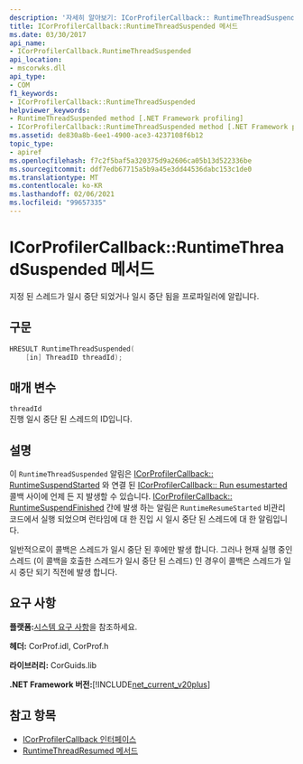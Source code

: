 ```yaml
---
description: '자세히 알아보기: ICorProfilerCallback:: RuntimeThreadSuspended 메서드'
title: ICorProfilerCallback::RuntimeThreadSuspended 메서드
ms.date: 03/30/2017
api_name:
- ICorProfilerCallback.RuntimeThreadSuspended
api_location:
- mscorwks.dll
api_type:
- COM
f1_keywords:
- ICorProfilerCallback::RuntimeThreadSuspended
helpviewer_keywords:
- RuntimeThreadSuspended method [.NET Framework profiling]
- ICorProfilerCallback::RuntimeThreadSuspended method [.NET Framework profiling]
ms.assetid: de830a8b-6ee1-4900-ace3-4237108f6b12
topic_type:
- apiref
ms.openlocfilehash: f7c2f5baf5a320375d9a2606ca05b13d522336be
ms.sourcegitcommit: ddf7edb67715a5b9a45e3dd44536dabc153c1de0
ms.translationtype: MT
ms.contentlocale: ko-KR
ms.lasthandoff: 02/06/2021
ms.locfileid: "99657335"
---
```

# <a name="icorprofilercallbackruntimethreadsuspended-method"></a>ICorProfilerCallback::RuntimeThreadSuspended 메서드

지정 된 스레드가 일시 중단 되었거나 일시 중단 됨을 프로파일러에 알립니다.  
  
## <a name="syntax"></a>구문  
  
```cpp  
HRESULT RuntimeThreadSuspended(  
    [in] ThreadID threadId);  
```  
  
## <a name="parameters"></a>매개 변수  

 `threadId`  
 진행 일시 중단 된 스레드의 ID입니다.  
  
## <a name="remarks"></a>설명  

 이 `RuntimeThreadSuspended` 알림은 [ICorProfilerCallback:: RuntimeSuspendStarted](icorprofilercallback-runtimesuspendstarted-method.md) 와 연결 된 [ICorProfilerCallback:: Run esumestarted](icorprofilercallback-runtimeresumestarted-method.md) 콜백 사이에 언제 든 지 발생할 수 있습니다. [ICorProfilerCallback:: RuntimeSuspendFinished](icorprofilercallback-runtimesuspendfinished-method.md) 간에 발생 하는 알림은 `RuntimeResumeStarted` 비관리 코드에서 실행 되었으며 런타임에 대 한 진입 시 일시 중단 된 스레드에 대 한 알림입니다.  
  
 일반적으로이 콜백은 스레드가 일시 중단 된 후에만 발생 합니다. 그러나 현재 실행 중인 스레드 (이 콜백을 호출한 스레드가 일시 중단 된 스레드) 인 경우이 콜백은 스레드가 일시 중단 되기 직전에 발생 합니다.  
  
## <a name="requirements"></a>요구 사항  

 **플랫폼:**[시스템 요구 사항](../../get-started/system-requirements.md)을 참조하세요.  
  
 **헤더:** CorProf.idl, CorProf.h  
  
 **라이브러리:** CorGuids.lib  
  
 **.NET Framework 버전:**[!INCLUDE[net_current_v20plus](../../../../includes/net-current-v20plus-md.md)]  
  
## <a name="see-also"></a>참고 항목

- [ICorProfilerCallback 인터페이스](icorprofilercallback-interface.md)
- [RuntimeThreadResumed 메서드](icorprofilercallback-runtimethreadresumed-method.md)
